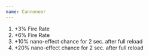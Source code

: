 ```yaml
---
name: Cannoneer
---
```


1. +3% Fire Rate
2. +6% Fire Rate
3. +10% nano-effect chance for 2 sec. after full reload
4. +20% nano-effect chance for 2 sec. after full reload
